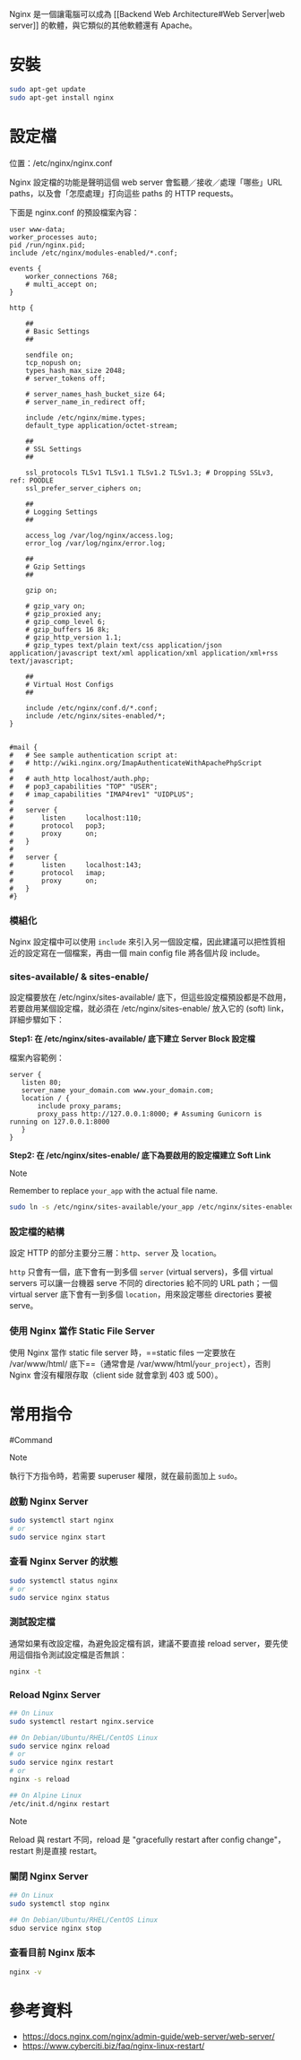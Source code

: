 Nginx 是一個讓電腦可以成為 [[Backend Web Architecture#Web Server|web server]] 的軟體，與它類似的其他軟體還有 Apache。

# 安裝

```bash
sudo apt-get update
sudo apt-get install nginx
```

# 設定檔

位置：/etc/nginx/nginx.conf

Nginx 設定檔的功能是聲明這個 web server 會監聽／接收／處理「哪些」URL paths，以及會「怎麼處理」打向這些 paths 的 HTTP requests。

下面是 nginx.conf 的預設檔案內容：

```nginx
user www-data;
worker_processes auto;
pid /run/nginx.pid;
include /etc/nginx/modules-enabled/*.conf;

events {
	worker_connections 768;
	# multi_accept on;
}

http {

	##
	# Basic Settings
	##

	sendfile on;
	tcp_nopush on;
	types_hash_max_size 2048;
	# server_tokens off;

	# server_names_hash_bucket_size 64;
	# server_name_in_redirect off;

	include /etc/nginx/mime.types;
	default_type application/octet-stream;

	##
	# SSL Settings
	##

	ssl_protocols TLSv1 TLSv1.1 TLSv1.2 TLSv1.3; # Dropping SSLv3, ref: POODLE
	ssl_prefer_server_ciphers on;

	##
	# Logging Settings
	##

	access_log /var/log/nginx/access.log;
	error_log /var/log/nginx/error.log;

	##
	# Gzip Settings
	##

	gzip on;

	# gzip_vary on;
	# gzip_proxied any;
	# gzip_comp_level 6;
	# gzip_buffers 16 8k;
	# gzip_http_version 1.1;
	# gzip_types text/plain text/css application/json application/javascript text/xml application/xml application/xml+rss text/javascript;

	##
	# Virtual Host Configs
	##

	include /etc/nginx/conf.d/*.conf;
	include /etc/nginx/sites-enabled/*;
}


#mail {
#	# See sample authentication script at:
#	# http://wiki.nginx.org/ImapAuthenticateWithApachePhpScript
#
#	# auth_http localhost/auth.php;
#	# pop3_capabilities "TOP" "USER";
#	# imap_capabilities "IMAP4rev1" "UIDPLUS";
#
#	server {
#		listen     localhost:110;
#		protocol   pop3;
#		proxy      on;
#	}
#
#	server {
#		listen     localhost:143;
#		protocol   imap;
#		proxy      on;
#	}
#}
```

### 模組化

Nginx 設定檔中可以使用 `include` 來引入另一個設定檔，因此建議可以把性質相近的設定寫在一個檔案，再由一個 main config file 將各個片段 include。

### sites-available/ & sites-enable/

設定檔要放在 /etc/nginx/sites-available/ 底下，但這些設定檔預設都是不啟用，若要啟用某個設定檔，就必須在 /etc/nginx/sites-enable/ 放入它的 (soft) link，詳細步驟如下：

**Step1: 在 /etc/nginx/sites-available/ 底下建立 Server Block 設定檔**

檔案內容範例：

```nginx
server {
   listen 80;
   server_name your_domain.com www.your_domain.com;
   location / {
       include proxy_params;
       proxy_pass http://127.0.0.1:8000; # Assuming Gunicorn is running on 127.0.0.1:8000
   }
}
```

**Step2: 在 /etc/nginx/sites-enable/ 底下為要啟用的設定檔建立 Soft Link**

>[!Note]
>Remember to replace `your_app` with the actual file name.

```bash
sudo ln -s /etc/nginx/sites-available/your_app /etc/nginx/sites-enabled
```

### 設定檔的結構

設定 HTTP 的部分主要分三層：`http`、`server` 及 `location`。

`http` 只會有一個，底下會有一到多個 `server` (virtual servers)，多個 virtual servers 可以讓一台機器 serve 不同的 directories 給不同的 URL path；一個 virtual server 底下會有一到多個 `location`，用來設定哪些 directories 要被 serve。

### 使用 Nginx 當作 Static File Server

使用 Nginx 當作 static file server 時，==static files 一定要放在 /var/www/html/ 底下==（通常會是 /var/www/html/`your_project`），否則 Nginx 會沒有權限存取（client side 就會拿到 403 或 500）。

# 常用指令

#Command 

>[!Note]
>執行下方指令時，若需要 superuser 權限，就在最前面加上 `sudo`。

### 啟動 Nginx Server

```bash
sudo systemctl start nginx
# or
sudo service nginx start
```

### 查看 Nginx Server 的狀態

```bash
sudo systemctl status nginx
# or
sudo service nginx status
```

### 測試設定檔

通常如果有改設定檔，為避免設定檔有誤，建議不要直接 reload server，要先使用這個指令測試設定檔是否無誤：

```bash
nginx -t
```

### Reload Nginx Server

```bash
## On Linux
sudo systemctl restart nginx.service

## On Debian/Ubuntu/RHEL/CentOS Linux
sudo service nginx reload
# or
sudo service nginx restart
# or
nginx -s reload

## On Alpine Linux
/etc/init.d/nginx restart
```

>[!Note]
>Reload 與 restart 不同，reload 是 "gracefully restart after config change"，restart 則是直接 restart。

### 關閉 Nginx Server

```bash
## On Linux
sudo systemctl stop nginx

## On Debian/Ubuntu/RHEL/CentOS Linux
sduo service nginx stop
```

### 查看目前 Nginx 版本

```bash
nginx -v
```

# 參考資料

- <https://docs.nginx.com/nginx/admin-guide/web-server/web-server/>
- <https://www.cyberciti.biz/faq/nginx-linux-restart/>
